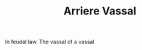 ---
title: Arriere Vassal
permalink: "/definitions/arriere-vassal.html"
body: In feudal law. The vassal of a vassal
published_at: '2018-07-07'
layout: post
---